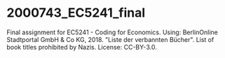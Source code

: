 # 2000743_EC5241_final
Final assignment for EC5241 - Coding for Economics.
Using: BerlinOnline Stadtportal GmbH & Co KG, 2018. "Liste der verbannten Bücher". List of book titles prohibited by Nazis. License: CC-BY-3.0.
